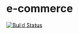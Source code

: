 # e-commerce
[![Build Status](https://travis-ci.com/rilwanmajaagun/e-commerce.svg?branch=admincontroller)](https://travis-ci.com/rilwanmajaagun/e-commerce)
